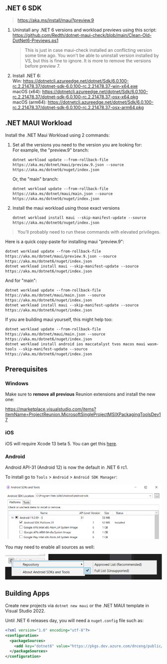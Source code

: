 ## .NET 6 SDK

> https://aka.ms/install/maui?preview.9


1. Uninstall any .NET 6 versions and workload previews using this script:  
   https://github.com/Redth/dotnet-maui-check/blob/main/Clean-Old-DotNet6-Previews.ps1  
   > This is just in case maui-check installed an conflicting version some time ago. You won't be able to uninstall version installed by VS, but this is fine to ignore. It is more to remove the versions before preview 7.
1. Install .NET 6:  
   Win: https://dotnetcli.azureedge.net/dotnet/Sdk/6.0.100-rc.2.21478.37/dotnet-sdk-6.0.100-rc.2.21478.37-win-x64.exe   
   macOS (x64): https://dotnetcli.azureedge.net/dotnet/Sdk/6.0.100-rc.2.21478.37/dotnet-sdk-6.0.100-rc.2.21478.37-osx-x64.pkg  
   macOS (arm64): https://dotnetcli.azureedge.net/dotnet/Sdk/6.0.100-rc.2.21478.37/dotnet-sdk-6.0.100-rc.2.21478.37-osx-arm64.pkg

## .NET MAUI Workload

Install the .NET Maui Workload using 2 commands:

1. Set all the versions you need to the version you are looking for:  
   For example, the "preview.9" branch:
   ```
   dotnet workload update --from-rollback-file https://aka.ms/dotnet/maui/preview.9.json --source https://aka.ms/dotnet6/nuget/index.json
   ```
   Or, the "main" branch:
   ```
   dotnet workload update --from-rollback-file https://aka.ms/dotnet/maui/main.json --source https://aka.ms/dotnet6/nuget/index.json
   ```  
1. Install the maui workload using those exact versions
   ```
   dotnet workload install maui --skip-manifest-update --source https://aka.ms/dotnet6/nuget/index.json
   ```

> You'll probably need to run these commands with elevated privileges.

Here is a quick copy-paste for installing maui "preview.9":

```
dotnet workload update --from-rollback-file https://aka.ms/dotnet/maui/preview.9.json --source https://aka.ms/dotnet6/nuget/index.json
dotnet workload install maui --skip-manifest-update --source https://aka.ms/dotnet6/nuget/index.json
```
And for "main":

```
dotnet workload update --from-rollback-file https://aka.ms/dotnet/maui/main.json --source https://aka.ms/dotnet6/nuget/index.json
dotnet workload install maui --skip-manifest-update --source https://aka.ms/dotnet6/nuget/index.json
```

If you are building maui yourself, this might help too:

```
dotnet workload update --from-rollback-file https://aka.ms/dotnet/maui/main.json --source https://aka.ms/dotnet6/nuget/index.json
dotnet workload install android ios maccatalyst tvos macos maui wasm-tools --skip-manifest-update --source https://aka.ms/dotnet6/nuget/index.json
```

## Prerequisites

### Windows

Make sure to **remove all previous** Reunion extensions and install the new one:

https://marketplace.visualstudio.com/items?itemName=ProjectReunion.MicrosoftSingleProjectMSIXPackagingToolsDev17

### iOS

iOS will require Xcode 13 beta 5. You can get this [here](https://developer.apple.com/download/more/?name=Xcode).

### Android

Android API-31 (Android 12) is now the default in .NET 6 rc1.

To install go to `Tools` > `Android` > `Android SDK Manager`:

![SDK Manager](images/API-31.png)

You may need to enable all sources as well:

![SDK Manager](images/SDK-Manager-Sources.png)

## Building Apps

Create new projects via `dotnet new maui` or the .NET MAUI template in Visual Studio 2022.

Until .NET 6 releases day, you will need a `nuget.config` file such as:

```xml
<?xml version="1.0" encoding="utf-8"?>
<configuration>
  <packageSources>
    <add key="dotnet6" value="https://pkgs.dev.azure.com/dnceng/public/_packaging/dotnet6/nuget/v3/index.json" />
  </packageSources>
</configuration>
```
